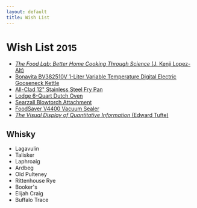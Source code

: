 ```yaml
---
layout: default
title: Wish List
---
```


<div class="page-header">
  <h1>Wish List <small>2015</small></h1>
</div>

- [_The Food Lab: Better Home Cooking Through Science_ (J. Kenji Lopez-Alt)][7]
- [Bonavita BV382510V 1-Liter Variable Temperature Digital Electric Gooseneck Kettle][4]
- [All-Clad 12" Stainless Steel Fry Pan][2]
- [Lodge 6-Quart Dutch Oven][1]
- [Searzall Blowtorch Attachment][5]
- [FoodSaver V4400 Vacuum Sealer][6]
- [_The Visual Display of Quantitative Information_ (Edward Tufte)][3]

<div class="page-header">
  <h2>Whisky</h2>
</div>

- Lagavulin
- Talisker
- Laphroaig
- Ardbeg
- Old Pulteney
- Rittenhouse Rye
- Booker's
- Elijah Craig
- Buffalo Trace

[1]: http://www.amazon.ca/Lodge-EC6D43-Color-6-Quart-Island/dp/B000N501BK/
[2]: http://www.amazon.ca/All-Clad-Tri-Ply-Stainless-Steel-Frying/dp/B00FUF5K8W/
[3]: http://www.amazon.ca/Visual-Display-Quantitative-Information-2nd/dp/0961392142/
[4]: http://www.amazon.ca/Bonavita-BV382510V-Variable-Temperature-Gooseneck/dp/B005YR0F40/
[5]: http://www.amazon.com/Booker-Dax-Searzall-Blowtorch-Attachment/dp/B00L2P0KNO
[6]: http://www.amazon.ca/FoodSaver-Fridge-Freezer-Preservation-System/dp/B00I5B1C8A/
[7]: http://www.amazon.ca/Food-Lab-Cooking-Through-Science/dp/0393081087/
